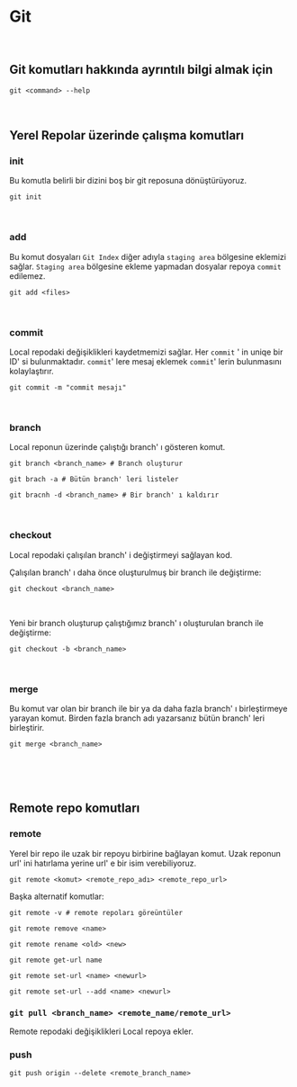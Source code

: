 # Git

<br />

## Git komutları hakkında ayrıntılı bilgi almak için
    git <command> --help

<br />

## Yerel Repolar üzerinde çalışma komutları

### init
Bu komutla belirli bir dizini boş bir git reposuna dönüştürüyoruz.

    git init

<br />

### add
Bu komut dosyaları ``Git Index`` diğer adıyla ``staging area`` bölgesine eklemizi sağlar. ``Staging area`` bölgesine ekleme yapmadan dosyalar repoya ``commit`` edilemez.

    git add <files>

<br />

### commit 
Local repodaki değişiklikleri kaydetmemizi sağlar. Her ``commit`` ' in uniqe bir ID' si bulunmaktadır. ``commit``' lere mesaj eklemek ``commit``' lerin bulunmasını kolaylaştırır.

    git commit -m "commit mesajı"

<br />

### branch
Local reponun üzerinde çalıştığı branch' ı gösteren komut.


    git branch <branch_name> # Branch oluşturur

    git brach -a # Bütün branch' leri listeler

    git bracnh -d <branch_name> # Bir branch' ı kaldırır

<br />

### checkout
Local repodaki çalışılan branch' i değiştirmeyi sağlayan kod.

Çalışılan branch' ı daha önce oluşturulmuş bir branch ile değiştirme: 

    git checkout <branch_name>

<br />

Yeni bir branch oluşturup çalıştığımız branch' ı oluşturulan branch ile değiştirme:

    git checkout -b <branch_name>

<br />

### merge
Bu komut var olan bir branch ile bir ya da daha fazla branch' ı birleştirmeye yarayan komut. Birden fazla branch adı yazarsanız bütün branch' leri birleştirir.

    git merge <branch_name>

<br />
<br />
<br />

## Remote repo komutları

### remote
Yerel bir repo ile uzak bir repoyu birbirine bağlayan komut. Uzak reponun url' ini hatırlama yerine url' e bir isim verebiliyoruz.

    git remote <komut> <remote_repo_adı> <remote_repo_url>

Başka alternatif komutlar:

    git remote -v # remote repoları göreüntüler

    git remote remove <name>

    git remote rename <old> <new>

    git remote get-url name

    git remote set-url <name> <newurl>

    git remote set-url --add <name> <newurl>


### ``git pull <branch_name> <remote_name/remote_url>``
Remote repodaki değişiklikleri Local repoya ekler.


### push
    git push origin --delete <remote_branch_name>